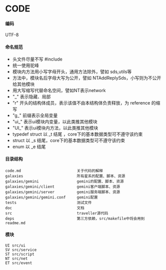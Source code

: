 # CODE 

#### 编码
UTF-8  

#### 命名规范
* 头文件尽量不写 #include
* 统一使用驼峰
* 模块内方法用小写字母开头，通用方法除外，譬如 sds,utils等
* 方法中，模块名后字母大写为公开，譬如 NTAddReplySds，小写则为不公开给其他模块
* 用大写缩写代替命名空间，譬如NT表示network
* "_" 表示隐藏、局部
* "r" 开头的结构体成员，表示该值不由本结构体负责释放，为 reference 的缩写
* "g_" 前缀表示全局变量
* "ui_" 表示ui模块内变量，以此类推其他模块
* "UI_" 表示ui模块内方法，以此类推其他模块
* typedef struct 以 _t 结尾 ，core下的基本数据类型可不遵守该约束
* struct 以 _s 结尾，core下的基本数据类型可不遵守该约束
* enum 以 _e 结尾


#### 目录结构
```
code.md      					关于代码的解释
galaxies     					所有星系的配置、脚本、资源
galaxies/gemini					gemini的配置、脚本、资源
galaxies/gemini/client 			gemini客户端脚本、资源
galaxies/gemini/server 			gemini服务端脚本、资源
galaxies/gemini/gemini.conf 	gemini配置
tests							测试文件
doc								文档
src								traveller源代码
deps							第三方依赖，src/makefile中将会用到
readme.md
```

#### 模块   
```
UI src/ui 
SV src/service
ST src/script
NT src/net
ET src/event
``` 
